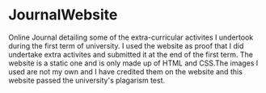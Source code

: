 # JournalWebsite
Online Journal detailing some of the extra-curricular activites I undertook during the first term of university. I used the website as proof that I did 
undertake extra activites and submitted it at the end of the first term. The website is a static one and is only made up of HTML and CSS.The images I used 
are not my own and I have credited them on the website and this website passed the university's plagarism test.
